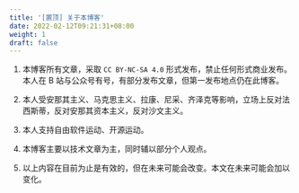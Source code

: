 ```yaml
---
title: '[置顶] 关于本博客'
date: 2022-02-12T09:21:31+08:00
weight: 1
draft: false
---
```


1. 本博客所有文章，采取 `CC BY-NC-SA 4.0` 形式发布，禁止任何形式商业发布。本人在 B 站与公众号有号，有部分发布文章，但第一发布地点仍在此博客。

2. 本人受安那其主义、马克思主义、拉康、尼采、齐泽克等影响，立场上反对法西斯蒂，反对安那其资本主义，反对沙文主义。

3. 本人支持自由软件运动、开源运动。

4. 本博客主要以技术文章为主，同时辅以部分个人观点。

5. 以上内容在目前为止是有效的，但在未来可能会改变。本文在未来可能会加以变化。
